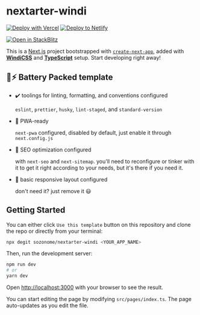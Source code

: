 # nextarter-windi

[![Deploy with Vercel](https://vercel.com/button)](https://vercel.com/import/git?s=https://github.com/sozonome/nextarter-windi) [![Deploy to Netlify](https://www.netlify.com/img/deploy/button.svg)](https://app.netlify.com/start/deploy?repository=https://github.com/sozonome/nextarter-windi)

[![Open in StackBlitz](https://developer.stackblitz.com/img/open_in_stackblitz.svg)](https://stackblitz.com/github/sozonome/nextarter-windi)

This is a [Next.js](https://nextjs.org/) project bootstrapped with [`create-next-app`](https://github.com/vercel/next.js/tree/canary/packages/create-next-app), added with [**WindiCSS**](https://windicss.org) and [**TypeScript**](https://www.typescriptlang.org) setup.
Start developing right away!

## 🔋⚡ Battery Packed template

- ✔️ toolings for linting, formatting, and conventions configured

  `eslint`, `prettier`, `husky`, `lint-staged`, and `standard-version`

- 📱 PWA-ready

  `next-pwa` configured, disabled by default, just enable it through `next.config.js`

- 🔎 SEO optimization configured

  with `next-seo` and `next-sitemap`. you'll need to reconfigure or tinker with it to get it right according to your needs, but it's there if you need it.

- 🎨 basic responsive layout configured

  don't need it? just remove it 😃

## Getting Started

You can either click `Use this template` button on this repository and clone the repo or directly from your terminal:

```bash
npx degit sozonome/nextarter-windi <YOUR_APP_NAME>
```

Then, run the development server:

```bash
npm run dev
# or
yarn dev
```

Open [http://localhost:3000](http://localhost:3000) with your browser to see the result.

You can start editing the page by modifying `src/pages/index.ts`. The page auto-updates as you edit the file.
